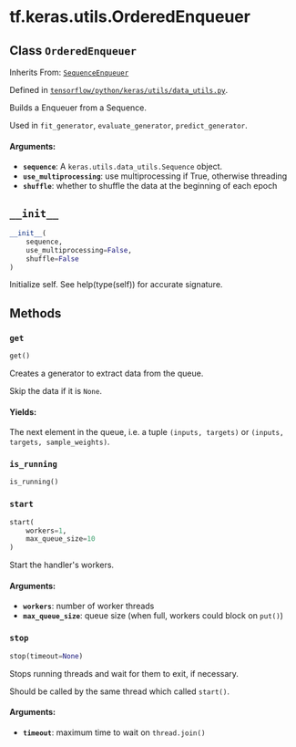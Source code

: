 <div itemscope itemtype="http://developers.google.com/ReferenceObject">
<meta itemprop="name" content="tf.keras.utils.OrderedEnqueuer" />
<meta itemprop="path" content="Stable" />
<meta itemprop="property" content="__init__"/>
<meta itemprop="property" content="get"/>
<meta itemprop="property" content="is_running"/>
<meta itemprop="property" content="start"/>
<meta itemprop="property" content="stop"/>
</div>

# tf.keras.utils.OrderedEnqueuer

## Class `OrderedEnqueuer`

Inherits From: [`SequenceEnqueuer`](../../../tf/keras/utils/SequenceEnqueuer.md)



Defined in [`tensorflow/python/keras/utils/data_utils.py`](/code/stable/tensorflow/python/keras/utils/data_utils.py).

Builds a Enqueuer from a Sequence.

Used in `fit_generator`, `evaluate_generator`, `predict_generator`.

#### Arguments:

* <b>`sequence`</b>: A `keras.utils.data_utils.Sequence` object.
* <b>`use_multiprocessing`</b>: use multiprocessing if True, otherwise threading
* <b>`shuffle`</b>: whether to shuffle the data at the beginning of each epoch

<h2 id="__init__"><code>__init__</code></h2>

``` python
__init__(
    sequence,
    use_multiprocessing=False,
    shuffle=False
)
```

Initialize self.  See help(type(self)) for accurate signature.



## Methods

<h3 id="get"><code>get</code></h3>

``` python
get()
```

Creates a generator to extract data from the queue.

Skip the data if it is `None`.

#### Yields:

The next element in the queue, i.e. a tuple
`(inputs, targets)` or
`(inputs, targets, sample_weights)`.

<h3 id="is_running"><code>is_running</code></h3>

``` python
is_running()
```



<h3 id="start"><code>start</code></h3>

``` python
start(
    workers=1,
    max_queue_size=10
)
```

Start the handler's workers.

#### Arguments:

* <b>`workers`</b>: number of worker threads
* <b>`max_queue_size`</b>: queue size
        (when full, workers could block on `put()`)

<h3 id="stop"><code>stop</code></h3>

``` python
stop(timeout=None)
```

Stops running threads and wait for them to exit, if necessary.

Should be called by the same thread which called `start()`.

#### Arguments:

* <b>`timeout`</b>: maximum time to wait on `thread.join()`




